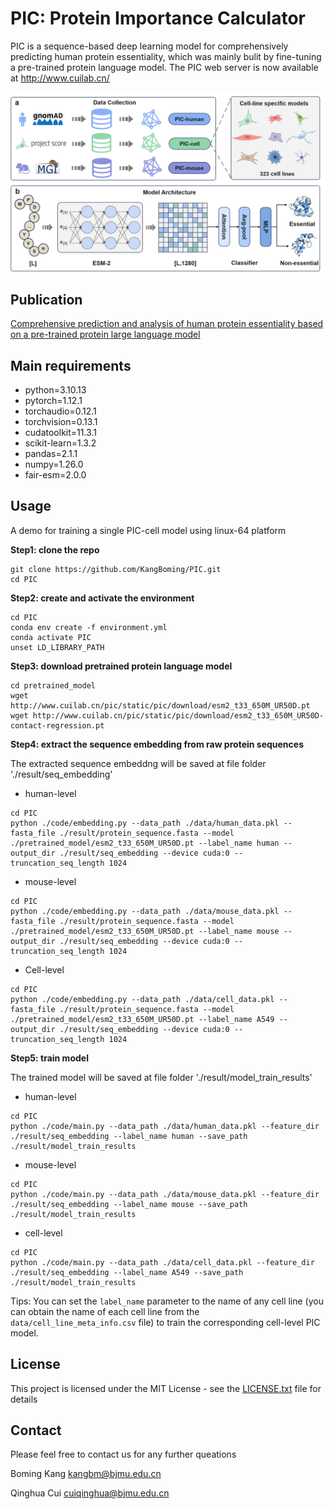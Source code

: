 # PIC: Protein Importance Calculator
PIC is a sequence-based deep learning model for comprehensively predicting human protein essentiality, which was mainly bulit by fine-tuning a pre-trained protein language model. 
The PIC web server is now available at http://www.cuilab.cn/

![Overview](Workflow.png)



## Publication
[Comprehensive prediction and analysis of human protein essentiality based on a pre-trained protein large language model](https://www.biorxiv.org/content/10.1101/2024.03.26.586900v1)
## Main requirements
* python=3.10.13
* pytorch=1.12.1
* torchaudio=0.12.1
* torchvision=0.13.1
* cudatoolkit=11.3.1
* scikit-learn=1.3.2
* pandas=2.1.1
* numpy=1.26.0
* fair-esm=2.0.0
## Usage
A demo for training a single PIC-cell model using linux-64 platform

**Step1: clone the repo**
```
git clone https://github.com/KangBoming/PIC.git
cd PIC
```

**Step2: create and activate the environment**
```
cd PIC
conda env create -f environment.yml
conda activate PIC
unset LD_LIBRARY_PATH
```

**Step3: download pretrained protein language model**
```
cd pretrained_model
wget http://www.cuilab.cn/pic/static/pic/download/esm2_t33_650M_UR50D.pt
wget http://www.cuilab.cn/pic/static/pic/download/esm2_t33_650M_UR50D-contact-regression.pt
```

**Step4: extract the sequence embedding from raw protein sequences** 

The extracted sequence embeddng will be saved at file folder './result/seq_embedding'


* human-level
```
cd PIC
python ./code/embedding.py --data_path ./data/human_data.pkl --fasta_file ./result/protein_sequence.fasta --model ./pretrained_model/esm2_t33_650M_UR50D.pt --label_name human --output_dir ./result/seq_embedding --device cuda:0 --truncation_seq_length 1024
```

* mouse-level
```
cd PIC
python ./code/embedding.py --data_path ./data/mouse_data.pkl --fasta_file ./result/protein_sequence.fasta --model ./pretrained_model/esm2_t33_650M_UR50D.pt --label_name mouse --output_dir ./result/seq_embedding --device cuda:0 --truncation_seq_length 1024
```


* Cell-level
```
cd PIC
python ./code/embedding.py --data_path ./data/cell_data.pkl --fasta_file ./result/protein_sequence.fasta --model ./pretrained_model/esm2_t33_650M_UR50D.pt --label_name A549 --output_dir ./result/seq_embedding --device cuda:0 --truncation_seq_length 1024
```




**Step5: train model**

The trained model will be saved at file folder './result/model_train_results'

* human-level
```
cd PIC
python ./code/main.py --data_path ./data/human_data.pkl --feature_dir ./result/seq_embedding --label_name human --save_path ./result/model_train_results 
```

* mouse-level
```
cd PIC
python ./code/main.py --data_path ./data/mouse_data.pkl --feature_dir ./result/seq_embedding --label_name mouse --save_path ./result/model_train_results 
```

* cell-level 
```
cd PIC
python ./code/main.py --data_path ./data/cell_data.pkl --feature_dir ./result/seq_embedding --label_name A549 --save_path ./result/model_train_results 
```
Tips: You can set the `label_name` parameter  to the name of any cell line (you can obtain the name of each cell line from the `data/cell_line_meta_info.csv` file) to train the corresponding cell-level PIC model. 



## License
This project is licensed under the MIT License - see the [LICENSE.txt](https://github.com/KangBoming/PIC/blob/main/LICENSE) file for details


## Contact
Please feel free to contact us for any further queations

Boming Kang <kangbm@bjmu.edu.cn>

Qinghua Cui <cuiqinghua@bjmu.edu.cn>


